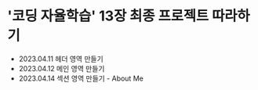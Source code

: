 # '코딩 자율학습' 13장 최종 프로젝트 따라하기 
+ 2023.04.11 헤더 영역 만들기
+ 2023.04.12 메인 영역 만들기
+ 2023.04.14 섹션 영역 만들기 - About Me
